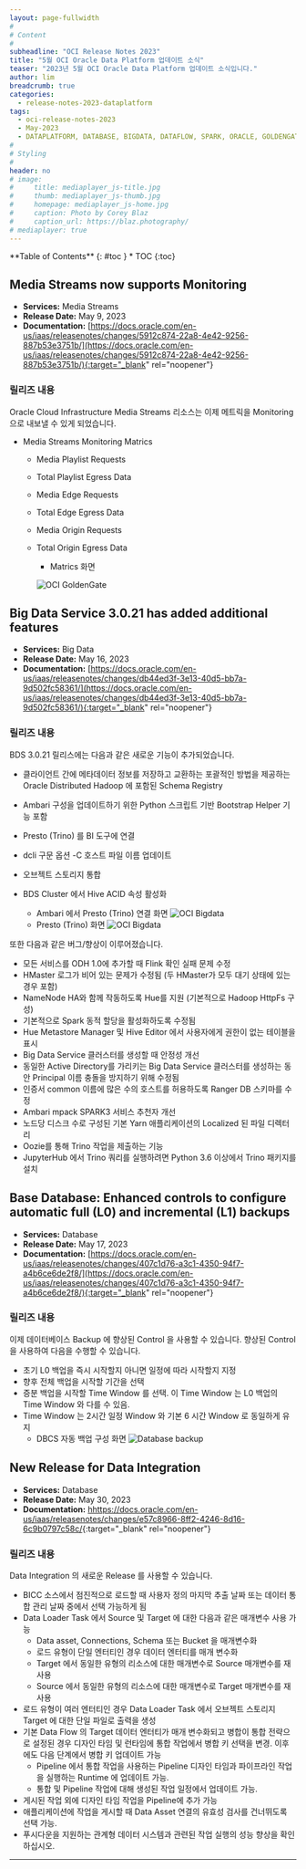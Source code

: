 ```yaml
---
layout: page-fullwidth
#
# Content
#
subheadline: "OCI Release Notes 2023"
title: "5월 OCI Oracle Data Platform 업데이트 소식"
teaser: "2023년 5월 OCI Oracle Data Platform 업데이트 소식입니다."
author: lim
breadcrumb: true
categories:
  - release-notes-2023-dataplatform
tags:
  - oci-release-notes-2023
  - May-2023
  - DATAPLATFORM, DATABASE, BIGDATA, DATAFLOW, SPARK, ORACLE, GOLDENGATE
#
# Styling
#
header: no
# image:
#     title: mediaplayer_js-title.jpg
#     thumb: mediaplayer_js-thumb.jpg
#     homepage: mediaplayer_js-home.jpg
#     caption: Photo by Corey Blaz
#     caption_url: https://blaz.photography/
# mediaplayer: true
---
```


<div class="panel radius" markdown="1">
**Table of Contents**
{: #toc }
*  TOC
{:toc}
</div>


## Media Streams now supports Monitoring
* **Services:** Media Streams
* **Release Date:** May 9, 2023
* **Documentation:** [https://docs.oracle.com/en-us/iaas/releasenotes/changes/5912c874-22a8-4e42-9256-887b53e3751b/](https://docs.oracle.com/en-us/iaas/releasenotes/changes/5912c874-22a8-4e42-9256-887b53e3751b/){:target="_blank" rel="noopener"}

### 릴리즈 내용

Oracle Cloud Infrastructure Media Streams 리소스는 이제 메트릭을 Monitoring으로 내보낼 수 있게 되었습니다.

- Media Streams Monitoring Matrics
  - Media Playlist Requests
  - Total Playlist Egress Data
  - Media Edge Requests
  - Total Edge Egress Data
  - Media Origin Requests
  - Total Origin Egress Data

    - Matrics 화면

    ![OCI GoldenGate]({{site.urlblogimg2023}}/assets/img/dataplatform/2023/release_note/202305/01_oci_media_streams_metrics.png)


## Big Data Service 3.0.21 has added additional features
* **Services:** Big Data
* **Release Date:** May 16, 2023
* **Documentation:** [https://docs.oracle.com/en-us/iaas/releasenotes/changes/db44ed3f-3e13-40d5-bb7a-9d502fc58361/](https://docs.oracle.com/en-us/iaas/releasenotes/changes/db44ed3f-3e13-40d5-bb7a-9d502fc58361/){:target="_blank" rel="noopener"}

### 릴리즈 내용

BDS 3.0.21 릴리스에는 다음과 같은 새로운 기능이 추가되었습니다.

- 클라이언트 간에 메타데이터 정보를 저장하고 교환하는 포괄적인 방법을 제공하는 Oracle Distributed Hadoop 에 포함된 Schema Registry
- Ambari 구성을 업데이트하기 위한 Python 스크립트 기반 Bootstrap Helper 기능 포함
- Presto (Trino) 를 BI 도구에 연결
- dcli 구문 옵션 -C 호스트 파일 이름 업데이트
- 오브젝트 스토리지 통합
- BDS Cluster 에서 Hive ACID 속성 활성화

  - Ambari 에서 Presto (Trino) 연결 화면
  ![OCI Bigdata]({{site.urlblogimg2023}}/assets/img/dataplatform/2023/release_note/202305/05_oci_bigdata_trino.png)  
  - Presto (Trino) 화면
  ![OCI Bigdata]({{site.urlblogimg2023}}/assets/img/dataplatform/2023/release_note/202305/06_oci_bigdata_presto_trino.png)  

또한 다음과 같은 버그/향상이 이루어졌습니다.

- 모든 서비스를 ODH 1.0에 추가할 때 Flink 확인 실패 문제 수정
- HMaster 로그가 비어 있는 문제가 수정됨 (두 HMaster가 모두 대기 상태에 있는 경우 포함)
- NameNode HA와 함께 작동하도록 Hue를 지원 (기본적으로 Hadoop HttpFs 구성)
- 기본적으로 Spark 동적 할당을 활성화하도록 수정됨
- Hue Metastore Manager 및 Hive Editor 에서 사용자에게 권한이 없는 테이블을 표시
- Big Data Service 클러스터를 생성할 때 안정성 개선
- 동일한 Active Directory를 가리키는 Big Data Service 클러스터를 생성하는 동안 Principal 이름 충돌을 방지하기 위해 수정됨
- 인증서 common 이름에 많은 수의 호스트를 허용하도록 Ranger DB 스키마를 수정
- Ambari mpack SPARK3 서비스 추천자 개선
- 노드당 디스크 수로 구성된 기본 Yarn 애플리케이션의 Localized 된 파일 디렉터리
- Oozie를 통해 Trino 작업을 제출하는 기능
- JupyterHub 에서 Trino 쿼리를 실행하려면 Python 3.6 이상에서 Trino 패키지를 설치


## Base Database: Enhanced controls to configure automatic full (L0) and incremental (L1) backups
* **Services:** Database
* **Release Date:** May 17, 2023
* **Documentation:** [https://docs.oracle.com/en-us/iaas/releasenotes/changes/407c1d76-a3c1-4350-94f7-a4b6ce6de2f8/](https://docs.oracle.com/en-us/iaas/releasenotes/changes/407c1d76-a3c1-4350-94f7-a4b6ce6de2f8/){:target="_blank" rel="noopener"}

### 릴리즈 내용

이제 데이터베이스 Backup 에 향상된 Control 을 사용할 수 있습니다. 향상된 Control 을 사용하여 다음을 수행할 수 있습니다.

- 초기 L0 백업을 즉시 시작할지 아니면 일정에 따라 시작할지 지정
- 향후 전체 백업을 시작할 기간을 선택
- 증분 백업을 시작할 Time Window 를 선택. 이 Time Window 는 L0 백업의 Time Window 와 다를 수 있음.
- Time Window 는 2시간 일정 Window 와 기본 6 시간 Window 로 동일하게 유지
  - DBCS 자동 백업 구성 화면
    ![Database backup]({{site.urlblogimg2023}}/assets/img/dataplatform/2023/release_note/202305/02_oci_database_backup.png)

## New Release for Data Integration
* **Services:** Database
* **Release Date:** May 30, 2023
* **Documentation:** [hhttps://docs.oracle.com/en-us/iaas/releasenotes/changes/e57c8966-8ff2-4246-8d16-6c9b0797c58c/](https://docs.oracle.com/en-us/iaas/releasenotes/changes/e57c8966-8ff2-4246-8d16-6c9b0797c58c/){:target="_blank" rel="noopener"}

### 릴리즈 내용

Data Integration 의 새로운 Release 를 사용할 수 있습니다.

- BICC 소스에서 점진적으로 로드할 때 사용자 정의 마지막 추출 날짜 또는 데이터 통합 관리 날짜 중에서 선택 가능하게 됨
- Data Loader Task 에서 Source 및 Target 에 대한 다음과 같은 매개변수 사용 가능
  - Data asset, Connections, Schema 또는 Bucket 을 매개변수화
  - 로드 유형이 단일 엔터티인 경우 데이터 엔터티를 매개 변수화
  - Target 에서 동일한 유형의 리소스에 대한 매개변수로 Source 매개변수를 재사용
  - Source 에서 동일한 유형의 리소스에 대한 매개변수로 Target 매개변수를 재사용
- 로드 유형이 여러 엔터티인 경우 Data Loader Task 에서 오브젝트 스토리지 Target 에 대한 단일 파일로 출력을 생성
- 기본 Data Flow 의 Target 데이터 엔터티가 매개 변수화되고 병합이 통합 전략으로 설정된 경우 디자인 타임 및 런타임에 통합 작업에서 병합 키 선택을 변경. 이후에도 다음 단계에서 병합 키 업데이트 가능
  - Pipeline 에서 통합 작업을 사용하는 Pipeline 디자인 타임과 파이프라인 작업을 실행하는 Runtime 에 업데이트 가능.
  - 통합 및 Pipeline 작업에 대해 생성된 작업 일정에서 업데이트 가능.
- 게시된 작업 외에 디자인 타임 작업을 Pipeline에 추가 가능
- 애플리케이션에 작업을 게시할 때 Data Asset 연결의 유효성 검사를 건너뛰도록 선택 가능.
- 푸시다운을 지원하는 관계형 데이터 시스템과 관련된 작업 실행의 성능 향상을 확인하십시오.

---
